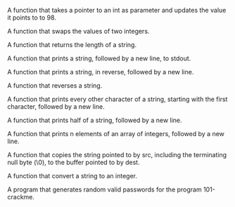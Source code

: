 A function that takes a pointer to an int as parameter and updates the value it points to to 98.

A function that swaps the values of two integers.

A function that returns the length of a string.

A function that prints a string, followed by a new line, to stdout.

A function that prints a string, in reverse, followed by a new line.

A function that reverses a string.

A function that prints every other character of a string, starting with the first character, followed by a new line.

A function that prints half of a string, followed by a new line.

A function that prints n elements of an array of integers, followed by a new line.

A function that copies the string pointed to by src, including the terminating null byte (\0), to the buffer pointed to by dest.

A function that convert a string to an integer.

A program that generates random valid passwords for the program 101-crackme.
